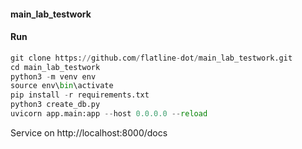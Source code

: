 #### main_lab_testwork

#### Run
````python
git clone https://github.com/flatline-dot/main_lab_testwork.git
cd main_lab_testwork
python3 -m venv env
source env\bin\activate
pip install -r requirements.txt
python3 create_db.py
uvicorn app.main:app --host 0.0.0.0 --reload
````

Service on http://localhost:8000/docs

